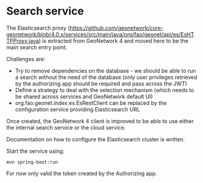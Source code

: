 # Search service

The Elasticsearch proxy (https://github.com/geonetwork/core-geonetwork/blob/4.0.x/services/src/main/java/org/fao/geonet/api/es/EsHTTPProxy.java) is extracted from GeoNetwork 4 and moved here to be the main search entry point. 

Challenges are:
* Try to remove dependencies on the database - we should be able to run a search without the need of the database (only user privileges retrieved by the authorizing app should be required and pass across the JWT)
* Define a strategy to deal with the selection mechanism (which needs to be shared across services and GeoNetwork default UI) 
* org.fao.geonet.index.es.EsRestClient can be replaced by the configuration service providing Elasticsearch URL

Once created, the GeoNetwork 4 client is improved to be able to use either the internal search service or the cloud service.

Documentation on how to configure the Elasticsearch cluster is written.


Start the service using:
```
mvn spring-boot:run
```

For now only valid the token created by the Authorizing app.